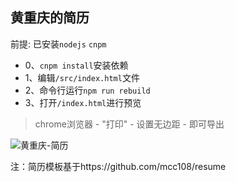 ## 黄重庆的简历



前提: 已安装`nodejs` `cnpm`
- 0、`cnpm install`安装依赖
- 1、编辑`/src/index.html`文件
- 2、命令行运行`npm run rebuild`
- 3、打开`/index.html`进行预览

> chrome浏览器 - "打印" - 设置无边距 - 即可导出

![黄重庆-简历](https://raw.githubusercontent.com/mcc108/resume/master/resume.jpg)

注：简历模板基于https://github.com/mcc108/resume